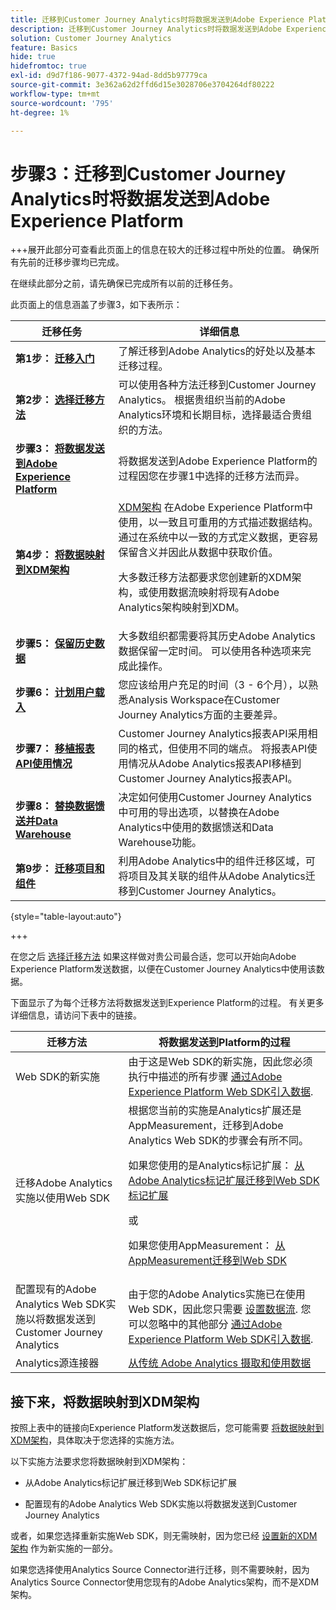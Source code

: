 ```yaml
---
title: 迁移到Customer Journey Analytics时将数据发送到Adobe Experience Platform
description: 迁移到Customer Journey Analytics时将数据发送到Adobe Experience Platform
solution: Customer Journey Analytics
feature: Basics
hide: true
hidefromtoc: true
exl-id: d9d7f186-9077-4372-94ad-8dd5b97779ca
source-git-commit: 3e362a62d2ffd6d15e3028706e3704264df80222
workflow-type: tm+mt
source-wordcount: '795'
ht-degree: 1%

---
```


# 步骤3：迁移到Customer Journey Analytics时将数据发送到Adobe Experience Platform

+++展开此部分可查看此页面上的信息在较大的迁移过程中所处的位置。 确保所有先前的迁移步骤均已完成。

在继续此部分之前，请先确保已完成所有以前的迁移任务。

此页面上的信息涵盖了步骤3，如下表所示：

| 迁移任务 | 详细信息 |
|---------|----------|
| **第1步： [迁移入门](/help/getting-started/cja-migration/cja-migration-getstarted.md)** | 了解迁移到Adobe Analytics的好处以及基本迁移过程。 |
| **第2步： [选择迁移方法](/help/getting-started/cja-migration/cja-migration-method.md)** | 可以使用各种方法迁移到Customer Journey Analytics。 根据贵组织当前的Adobe Analytics环境和长期目标，选择最适合贵组织的方法。 |
| <span class="preview">**步骤3： [将数据发送到Adobe Experience Platform](/help/getting-started/cja-migration/cja-migration-send-to-platform.md)**</span> | <span class="preview">将数据发送到Adobe Experience Platform的过程因您在步骤1中选择的迁移方法而异。</span> |
| **第4步： [将数据映射到XDM架构](/help/getting-started/cja-migration/cja-migration-xdm.md)** | [XDM架构](https://experienceleague.adobe.com/en/docs/experience-platform/xdm/home#xdm-schemas) 在Adobe Experience Platform中使用，以一致且可重用的方式描述数据结构。 通过在系统中以一致的方式定义数据，更容易保留含义并因此从数据中获取价值。<p>大多数迁移方法都要求您创建新的XDM架构，或使用数据流映射将现有Adobe Analytics架构映射到XDM。</p> |
| **步骤5： [保留历史数据](/help/getting-started/cja-migration/cja-migration-historical-data.md)** | 大多数组织都需要将其历史Adobe Analytics数据保留一定时间。 可以使用各种选项来完成此操作。 |
| **步骤6： [计划用户载入](/help/getting-started/cja-migration/cja-migration-onboarding.md)** | 您应该给用户充足的时间（3 - 6个月），以熟悉Analysis Workspace在Customer Journey Analytics方面的主要差异。 |
| **步骤7： [移植报表API使用情况](/help/getting-started/cja-migration/cja-migration-api.md)** | Customer Journey Analytics报表API采用相同的格式，但使用不同的端点。 将报表API使用情况从Adobe Analytics报表API移植到Customer Journey Analytics报表API。 |
| **步骤8： [替换数据馈送并Data Warehouse](/help/getting-started/cja-migration/cja-migration-export-options.md)** | 决定如何使用Customer Journey Analytics中可用的导出选项，以替换在Adobe Analytics中使用的数据馈送和Data Warehouse功能。 |
| **第9步： [迁移项目和组件](/help/getting-started/cja-migration/cja-migration-projects.md)** | 利用Adobe Analytics中的组件迁移区域，可将项目及其关联的组件从Adobe Analytics迁移到Customer Journey Analytics。 |

{style="table-layout:auto"}

+++


在您之后 [选择迁移方法](#step-2-choose-your-customer-journey-analytics-migration-method) 如果这样做对贵公司最合适，您可以开始向Adobe Experience Platform发送数据，以便在Customer Journey Analytics中使用该数据。

下面显示了为每个迁移方法将数据发送到Experience Platform的过程。 有关更多详细信息，请访问下表中的链接。

| 迁移方法 | 将数据发送到Platform的过程 |
|---------|----------|
| Web SDK的新实施 | 由于这是Web SDK的新实施，因此您必须执行中描述的所有步骤 [通过Adobe Experience Platform Web SDK引入数据](/help/data-ingestion/aepwebsdk.md). |
| 迁移Adobe Analytics实施以使用Web SDK | 根据您当前的实施是Analytics扩展还是AppMeasurement，迁移到Adobe Analytics Web SDK的步骤会有所不同。 <p>如果您使用的是Analytics标记扩展： [从Adobe Analytics标记扩展迁移到Web SDK标记扩展](https://experienceleague.adobe.com/en/docs/analytics/implementation/aep-edge/web-sdk/analytics-extension-to-web-sdk)</p><p>或</p><p>如果您使用AppMeasurement： [从AppMeasurement迁移到Web SDK](https://experienceleague.adobe.com/en/docs/analytics/implementation/aep-edge/web-sdk/appmeasurement-to-web-sdk) |
| 配置现有的Adobe Analytics Web SDK实施以将数据发送到Customer Journey Analytics | 由于您的Adobe Analytics实施已在使用Web SDK，因此您只需要 [设置数据流](https://experienceleague.adobe.com/en/docs/analytics-platform/using/cja-data-ingestion/ingest-use-guides/edge-network/aepwebsdk#set-up-a-datastream). 您可以忽略中的其他部分 [通过Adobe Experience Platform Web SDK引入数据](https://experienceleague.adobe.com/en/docs/analytics-platform/using/cja-data-ingestion/ingest-use-guides/edge-network/aepwebsdk). |
| Analytics源连接器 | [从传统 Adobe Analytics 摄取和使用数据](/help/data-ingestion/analytics.md) |

## 接下来，将数据映射到XDM架构

按照上表中的链接向Experience Platform发送数据后，您可能需要 [将数据映射到XDM架构](/help/getting-started/cja-migration/cja-migration-xdm.md)，具体取决于您选择的实施方法。

以下实施方法要求您将数据映射到XDM架构：

* 从Adobe Analytics标记扩展迁移到Web SDK标记扩展

* 配置现有的Adobe Analytics Web SDK实施以将数据发送到Customer Journey Analytics

或者，如果您选择重新实施Web SDK，则无需映射，因为您已经 [设置新的XDM架构](https://experienceleague.adobe.com/en/docs/analytics-platform/using/cja-data-ingestion/ingest-use-guides/edge-network/aepwebsdk#set-up-a-schema) 作为新实施的一部分。

如果您选择使用Analytics Source Connector进行迁移，则不需要映射，因为Analytics Source Connector使用您现有的Adobe Analytics架构，而不是XDM架构。
